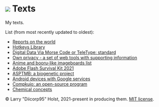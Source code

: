 # [![](https://win98icons.alexmeub.com/icons/png/file_lines-0.png)](#)&nbsp;Texts
My texts.

List (from most recently updated to oldest):
* [Reports on the world](https://github.com/Diicorp95/Diicorp95/blob/main/production/text/evidence.md)
* [Hotkeys Library](https://github.com/Diicorp95/Diicorp95/raw/main/production/text/hotkeys.txt)
* [Digital Data Via Morse Code or TeleType: standard](https://github.com/Diicorp95/Diicorp95/raw/main/production/text/morsehex.txt)
* [Own privacy - a set of web tools with supporting information](https://github.com/Diicorp95/Diicorp95/raw/main/production/text/prvcykit.txt)
* [Anime and booru-like imageboards list](https://github.com/Diicorp95/Diicorp95/raw/main/production/text/imgbrds.txt)
* [Adobe Flash Survival Kit 2021](https://github.com/Diicorp95/Diicorp95/raw/main/production/text/adobe-flash.txt)
* [ASPTMB: a biogenetic project](https://github.com/Diicorp95/Diicorp95/raw/main/production/text/mstrmind.txt)
* [Android devices with Google services](https://github.com/Diicorp95/Diicorp95/raw/main/production/text/fuck-gps.txt)
* [Compkujo: an open-source program](https://github.com/Diicorp95/Diicorp95/raw/main/production/text/compkujo.txt)
* [Chemical concepts](https://github.com/Diicorp95/Diicorp95/blob/main/production/text/chems.md)

:copyright: Larry "Diicorp95" Holst, 2021-present in producing them. [MIT license](https://diicorp95.mit-license.org).
